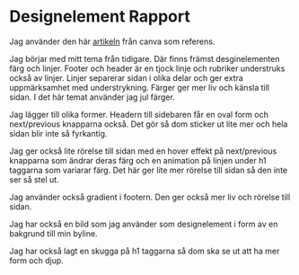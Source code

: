 Designelement Rapport
=======================

Jag använder den här [artikeln](https://www.canva.com/learn/design-elements-principles/) från canva som referens.

Jag börjar med mitt tema från tidigare. Där finns främst desginelementen färg och linjer. Footer och header är en tjock linje och rubriker understruks också av linjer. Linjer separerar sidan i olika delar och ger extra uppmärksamhet med understrykning. Färger ger mer liv och känsla till sidan. I det här temat använder jag jul färger.

Jag lägger till olika former. Headern till sidebaren får en oval form och next/previous knapparna också. Det gör så dom sticker ut lite mer och hela sidan blir inte så fyrkantig.

Jag ger också lite rörelse till sidan med en hover effekt på next/previous knapparna som ändrar deras färg och en animation på linjen under h1 taggarna som variarar färg. Det här ger lite mer rörelse till sidan så den inte ser så stel ut.

Jag använder också gradient i footern. Den ger också mer liv och rörelse till sidan.

Jag har också en bild som jag använder som designelement i form av en bakgrund till min byline.

Jag har också lagt en skugga på h1 taggarna så dom ska se ut att ha mer form och djup.
